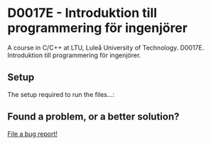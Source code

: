 # D0017E - Introduktion till programmering för ingenjörer
A course in C/C++ at LTU, Luleå University of Technology. D0017E. Introduktion till programmering för ingenjörer.

## Setup
The setup required to run the files...:

## Found a problem, or a better solution?
[File a bug report!](https://github.com/dehrax/D0017E/issues/new/choose)
